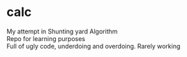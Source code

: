 # calc
My attempt in Shunting yard Algorithm  
Repo for learning purposes  
Full of ugly code, underdoing and overdoing. Rarely working
